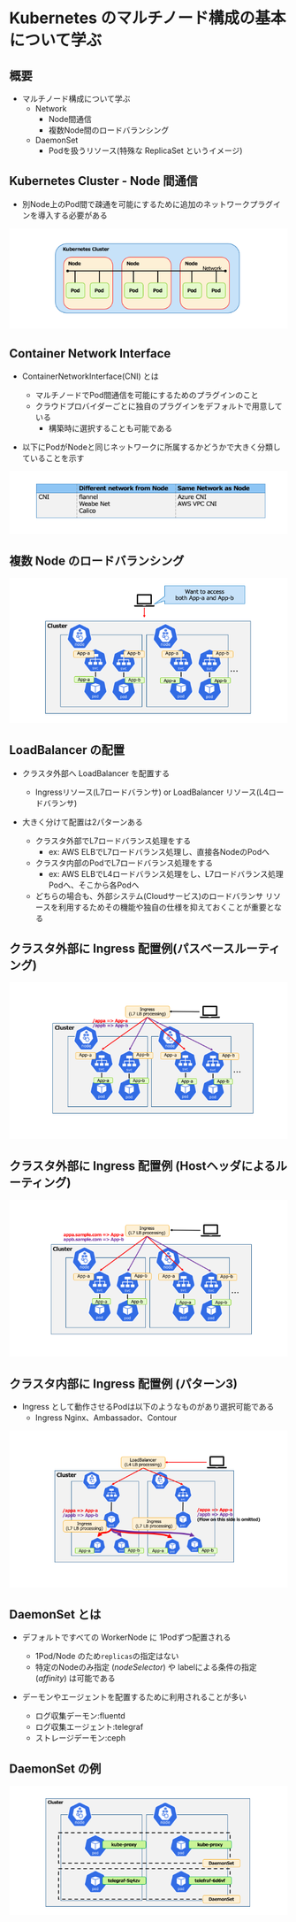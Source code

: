 # Kubernetes のマルチノード構成の基本について学ぶ

## 概要

* マルチノード構成について学ぶ
  * Network
    * Node間通信
    * 複数Node間のロードバランシング
  * DaemonSet
    * Podを扱うリソース\(特殊な ReplicaSet というイメージ\)

## Kubernetes Cluster - Node 間通信

* 別Node上のPod間で疎通を可能にするために追加のネットワークプラグインを導入する必要がある

![slide3](../../imgs/k8s-04_0_Lec-multinode/slide3.png)

## Container Network Interface

* ContainerNetworkInterface\(CNI\) とは
  * マルチノードでPod間通信を可能にするためのプラグインのこと
  * クラウドプロバイダーごとに独自のプラグインをデフォルトで用意している
    * 構築時に選択することも可能である  

* 以下にPodがNodeと同じネットワークに所属するかどうかで大きく分類していることを示す

![slide4](../../imgs/k8s-04_0_Lec-multinode/slide4.png)

## 複数 Node のロードバランシング

![slide5](../../imgs/k8s-04_0_Lec-multinode/slide5.png)

## LoadBalancer の配置

* クラスタ外部へ LoadBalancer を配置する
  * Ingressリソース\(L7ロードバランサ\) or LoadBalancer リソース\(L4ロードバランサ\)  

* 大きく分けて配置は2パターンある
  * クラスタ外部でL7ロードバランス処理をする
    * ex: AWS ELBでL7ロードバランス処理し、直接各NodeのPodへ
  * クラスタ内部のPodでL7ロードバランス処理をする
    * ex: AWS ELBでL4ロードバランス処理をし、L7ロードバランス処理Podへ、そこから各Podへ
  * どちらの場合も、外部システム\(Cloudサービス\)のロードバランサ リソースを利用するためその機能や独自の仕様を抑えておくことが重要となる

## クラスタ外部に Ingress 配置例(パスべースルーティング)

![slide7](../../imgs/k8s-04_0_Lec-multinode/slide7.png)


## クラスタ外部に Ingress 配置例 (Hostヘッダによるルーティング)

![slide8](../../imgs/k8s-04_0_Lec-multinode/slide8.png)

## クラスタ内部に Ingress 配置例 (パターン3)

* Ingress として動作させるPodは以下のようなものがあり選択可能である
  * Ingress Nginx、Ambassador、Contour

![slide9](../../imgs/k8s-04_0_Lec-multinode/slide9.png)

## DaemonSet とは

* デフォルトですべての WorkerNode に 1Podずつ配置される
  * 1Pod/Node のため`replicas`の指定はない
  * 特定のNodeのみ指定 \(*nodeSelector*\) や labelによる条件の指定 \(*affinity*\) は可能である  

* デーモンやエージェントを配置するために利用されることが多い
  * ログ収集デーモン:fluentd
  * ログ収集エージェント:telegraf
  * ストレージデーモン:ceph

## DaemonSet の例

![slide11](../../imgs/k8s-04_0_Lec-multinode/slide11.png)
